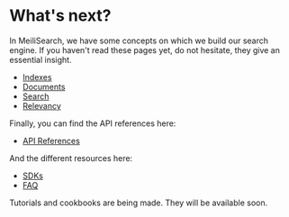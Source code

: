 # What's next?

In MeiliSearch, we have some concepts on which we build our search engine. If you haven't read these pages yet, do not hesitate, they give an essential insight.

- [Indexes](/guides/main_concepts/indexes.md)
- [Documents](/guides/main_concepts/documents.md)
- [Search](/guides/main_concepts/search.md)
- [Relevancy](/guides/main_concepts/search.md)

Finally, you can find the API references here:

- [API References](/references/README.md)

And the different resources here:

- [SDKs](/resources/sdks.md)
- [FAQ](/resources/faq.md)

Tutorials and cookbooks are being made. They will be available soon.
